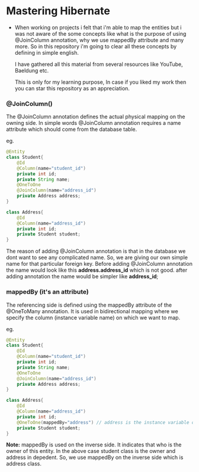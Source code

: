 
# Mastering Hibernate
 * When working on projects i felt that i'm able to map the entities but i was not aware
   of the some concepts like what is the purpose of using @JoinColumn annotation, why we use mappedBy attribute and many more.
   So in this repository i'm going to clear all these concepts by defining in simple english.

   I have gathered all this material from several resources like YouTube, Baeldung etc.

   This is only for my learning purpose, In case if you liked my work then you can star this repository as an appreciation. 


### @JoinColumn()

The @JoinColumn annotation defines the actual physical mapping on the owning side.
In simple words @JoinColumn annotation requires a name attribute which should come from the database table.

eg.
```java
@Entity
class Student{
    @Id
    @Column(name="student_id")
    private int id;
    private String name;
    @OneToOne
    @JoinColumn(name="address_id")
    private Address address;
}

class Address{
    @Id
    @Column(name="address_id")
    private int id;
    private Student student;
}
```
The reason of adding @JoinColumn annotation is that in the database we dont want to see any complicated name. So, we are giving our own simple name for that particular foreign key.
Before adding @JoinColumn annotation the name would look like this **address.address_id** which is not good.
after adding annotation the name would be simpler like **address_id**;


### mappedBy (it's an attribute)
 The referencing side is defined using the mappedBy attribute of the @OneToMany annotation.
 It is used in bidirectional mapping where we specify the column (instance variable name) on which we want to map.
 
 eg.
```java
@Entity
class Student{
    @Id
    @Column(name="student_id")
    private int id;
    private String name;
    @OneToOne
    @JoinColumn(name="address_id")
    private Address address;
}

class Address{
    @Id
    @Column(name="address_id")
    private int id;
    @OneToOne(mappedBy="address") // address is the instance variable of student class.
    private Student student;
}
```

**Note:** mappedBy is used on the inverse side. It indicates that who is the owner of this entity. In the above case student class is the owner and address in depedent. So, we use mappedBy on the inverse side which is address class.
